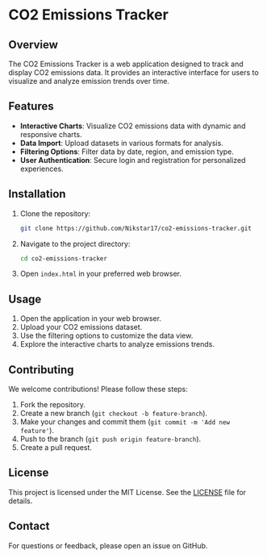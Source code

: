 
# CO2 Emissions Tracker

## Overview

The CO2 Emissions Tracker is a web application designed to track and display CO2 emissions data. It provides an interactive interface for users to visualize and analyze emission trends over time.

## Features

- **Interactive Charts**: Visualize CO2 emissions data with dynamic and responsive charts.
- **Data Import**: Upload datasets in various formats for analysis.
- **Filtering Options**: Filter data by date, region, and emission type.
- **User Authentication**: Secure login and registration for personalized experiences.

## Installation

1. Clone the repository:
    ```bash
    git clone https://github.com/Nikstar17/co2-emissions-tracker.git
    ```
2. Navigate to the project directory:
    ```bash
    cd co2-emissions-tracker
    ```
3. Open `index.html` in your preferred web browser.

## Usage

1. Open the application in your web browser.
2. Upload your CO2 emissions dataset.
3. Use the filtering options to customize the data view.
4. Explore the interactive charts to analyze emissions trends.

## Contributing

We welcome contributions! Please follow these steps:
1. Fork the repository.
2. Create a new branch (`git checkout -b feature-branch`).
3. Make your changes and commit them (`git commit -m 'Add new feature'`).
4. Push to the branch (`git push origin feature-branch`).
5. Create a pull request.

## License

This project is licensed under the MIT License. See the [LICENSE](LICENSE) file for details.

## Contact

For questions or feedback, please open an issue on GitHub.
